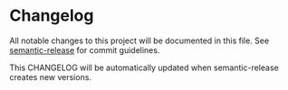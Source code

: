 # Changelog

All notable changes to this project will be documented in this file. See [semantic-release](https://github.com/semantic-release/semantic-release) for commit guidelines.

This CHANGELOG will be automatically updated when semantic-release creates new versions. 